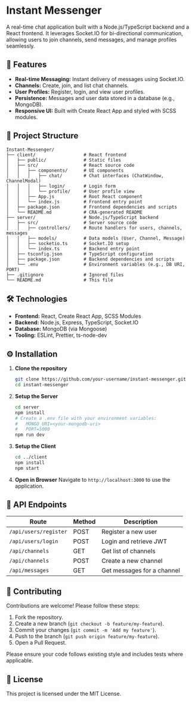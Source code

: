 # Instant Messenger

A real-time chat application built with a Node.js/TypeScript backend and a React frontend. It leverages Socket.IO for bi-directional communication, allowing users to join channels, send messages, and manage profiles seamlessly.

## 🚀 Features

* **Real-time Messaging:** Instant delivery of messages using Socket.IO.
* **Channels:** Create, join, and list chat channels.
* **User Profiles:** Register, login, and view user profiles.
* **Persistence:** Messages and user data stored in a database (e.g., MongoDB).
* **Responsive UI:** Built with Create React App and styled with SCSS modules.

## 📁 Project Structure

```
Instant-Messenger/
├── client/                  # React frontend
│   ├── public/              # Static files
│   ├── src/                 # React source code
│   │   ├── components/      # UI components
│   │   │   ├── chat/        # Chat interfaces (ChatWindow, ChannelModal)
│   │   │   ├── login/       # Login form
│   │   │   └── profile/     # User profile view
│   │   ├── App.js           # Root React component
│   │   └── index.js         # Frontend entry point
│   ├── package.json         # Frontend dependencies and scripts
│   └── README.md            # CRA-generated README
├── server/                  # Node.js/TypeScript backend
│   ├── src/                 # Server source code
│   │   ├── controllers/     # Route handlers for users, channels, messages
│   │   ├── models/          # Data models (User, Channel, Message)
│   │   ├── socketio.ts      # Socket.IO setup
│   │   └── index.ts         # Backend entry point
│   ├── tsconfig.json        # TypeScript configuration
│   ├── package.json         # Backend dependencies and scripts
│   └── .env                 # Environment variables (e.g., DB URI, PORT)
├── .gitignore               # Ignored files
└── README.md                # This file
```

## 🛠️ Technologies

* **Frontend:** React, Create React App, SCSS Modules
* **Backend:** Node.js, Express, TypeScript, Socket.IO
* **Database:** MongoDB (via Mongoose)
* **Tooling:** ESLint, Prettier, ts-node-dev

## ⚙️ Installation

1. **Clone the repository**

   ```bash
   git clone https://github.com/your-username/instant-messenger.git
   cd instant-messenger
   ```

2. **Setup the Server**

   ```bash
   cd server
   npm install
   # Create a .env file with your environment variables:
   #   MONGO_URI=<your-mongodb-uri>
   #   PORT=5000
   npm run dev
   ```

3. **Setup the Client**

   ```bash
   cd ../client
   npm install
   npm start
   ```

4. **Open in Browser**
   Navigate to `http://localhost:3000` to use the application.

## 📝 API Endpoints

| Route                 | Method | Description                |
| --------------------- | ------ | -------------------------- |
| `/api/users/register` | POST   | Register a new user        |
| `/api/users/login`    | POST   | Login and retrieve JWT     |
| `/api/channels`       | GET    | Get list of channels       |
| `/api/channels`       | POST   | Create a new channel       |
| `/api/messages`       | GET    | Get messages for a channel |

## 🤝 Contributing

Contributions are welcome! Please follow these steps:

1. Fork the repository.
2. Create a new branch (`git checkout -b feature/my-feature`).
3. Commit your changes (`git commit -m 'Add my feature'`).
4. Push to the branch (`git push origin feature/my-feature`).
5. Open a Pull Request.

Please ensure your code follows existing style and includes tests where applicable.

## 📄 License

This project is licensed under the MIT License.
